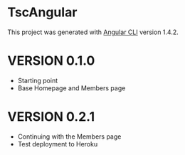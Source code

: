 # TscAngular

This project was generated with [Angular CLI](https://github.com/angular/angular-cli) version 1.4.2.

# VERSION 0.1.0
* Starting point
* Base Homepage and Members page

# VERSION 0.2.1
* Continuing with the Members page
* Test deployment to Heroku
